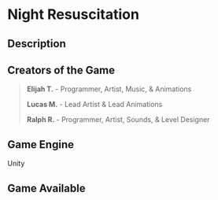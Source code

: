 # Night Resuscitation

## Description


## Creators of the Game
>**Elijah T.** - Programmer, Artist, Music, & Animations
>
>**Lucas M.** - Lead Artist & Lead Animations
>
>**Ralph R.** - Programmer, Artist, Sounds, & Level Designer

## Game Engine
Unity

## Game Available
